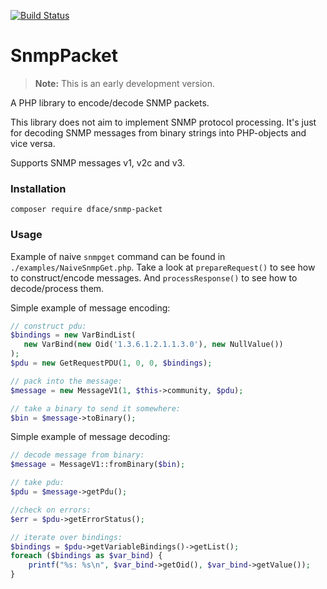 [![Build Status](https://travis-ci.org/3DFace/snmp-packet.svg?branch=master)](https://travis-ci.org/3DFace/snmp-packet)

# SnmpPacket

> **Note:** This is an early development version.

A PHP library to encode/decode SNMP packets.

This library does not aim to implement SNMP protocol processing.
It's just for decoding SNMP messages from binary strings into PHP-objects and vice versa. 

Supports SNMP messages v1, v2c and v3.

### Installation

`composer require dface/snmp-packet`

### Usage

Example of naive `snmpget` command can be found in `./examples/NaiveSnmpGet.php`.
Take a look at `prepareRequest()` to see how to construct/encode messages.
And `processResponse()` to see how to decode/process them. 

Simple example of message encoding:
```php
// construct pdu:
$bindings = new VarBindList(
   new VarBind(new Oid('1.3.6.1.2.1.1.3.0'), new NullValue())
); 
$pdu = new GetRequestPDU(1, 0, 0, $bindings);

// pack into the message:
$message = new MessageV1(1, $this->community, $pdu);

// take a binary to send it somewhere:
$bin = $message->toBinary();
```

Simple example of message decoding:
```php
// decode message from binary:
$message = MessageV1::fromBinary($bin);

// take pdu:
$pdu = $message->getPdu();

//check on errors:
$err = $pdu->getErrorStatus();

// iterate over bindings:
$bindings = $pdu->getVariableBindings()->getList();
foreach ($bindings as $var_bind) {
    printf("%s: %s\n", $var_bind->getOid(), $var_bind->getValue());
}

```
